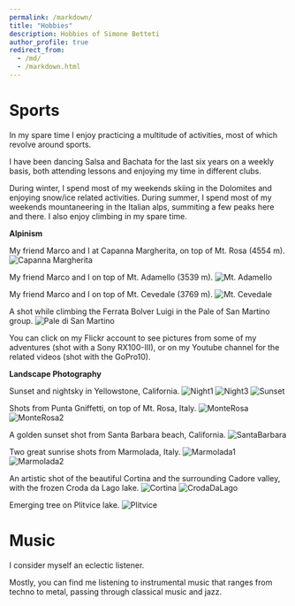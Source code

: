 ```yaml
---
permalink: /markdown/
title: "Hobbies"
description: Hobbies of Simone Betteti
author_profile: true
redirect_from: 
  - /md/
  - /markdown.html
---
```


# Sports

In my spare time I enjoy practicing a multitude of activities, most of which revolve around sports.

I have been dancing Salsa and Bachata for the last six years on a weekly basis, both attending lessons and enjoying my time in different clubs.

During winter, I spend most of my weekends skiing in the Dolomites and enjoying snow/ice related activities. During summer, I spend most of my weekends mountaneering in the Italian alps, summiting a few peaks here and there.
I also enjoy climbing in my spare time.

**Alpinism**

My friend Marco and I at Capanna Margherita, on top of Mt. Rosa (4554 m).
![Capanna Margherita](Hobbies/photo_2024-11-11_14-18-54.jpg)

My friend Marco and I on top of Mt. Adamello (3539 m).
![Mt. Adamello](Hobbies/IMG_3483.jpg)

My friend Marco and I on top of Mt. Cevedale (3769 m).
![Mt. Cevedale](Hobbies/IMG_3565.jpg)

A shot while climbing the Ferrata Bolver Luigi in the Pale of San Martino group.
![Pale di San Martino](Hobbies/IMG_3937.jpg)

You can click on my Flickr account to see pictures from some of my adventures (shot with a Sony RX100-III), or on my Youtube channel for the related videos (shot with the GoPro10). 

**Landscape Photography**

Sunset and nightsky in Yellowstone, California.
![Night1](Hobbies/Night1.jpg)
![Night3](Hobbies/Night3.jpg)
![Sunset](Hobbies/Sunset.jpg)

Shots from Punta Gniffetti, on top of Mt. Rosa, Italy.
![MonteRosa](Hobbies/MonteRosa.jpg)
![MonteRosa2](Hobbies/MonteRosa2.jpg)

A golden sunset shot from Santa Barbara beach, California.
![SantaBarbara](Hobbies/SantaBa.jpg)

Two great sunrise shots from Marmolada, Italy.
![Marmolada1](Hobbies/Marmolada1.jpg)
![Marmolada2](Hobbies/Marmolada2.jpg)

An artistic shot of the beautiful Cortina and the surrounding Cadore valley, with the frozen Croda da Lago lake.
![Cortina](Hobbies/Cortina.jpg)
![CrodaDaLago](Hobbies/CrodaDaLago.jpg)

Emerging tree on Plitvice lake.
![Plitvice](Hobbies/Plitvice.jpg)

# Music

I consider myself an eclectic listener.

Mostly, you can find me listening to instrumental music that ranges from techno to metal, passing through classical music and jazz.

